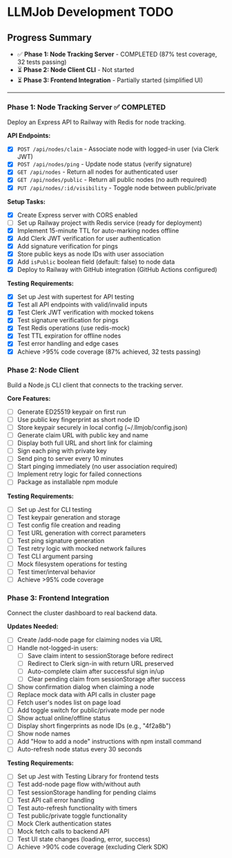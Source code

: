 # LLMJob Development TODO

## Progress Summary
- ✅ **Phase 1: Node Tracking Server** - COMPLETED (87% test coverage, 32 tests passing)
- ⏳ **Phase 2: Node Client CLI** - Not started
- ⏳ **Phase 3: Frontend Integration** - Partially started (simplified UI)

---

### Phase 1: Node Tracking Server ✅ COMPLETED

Deploy an Express API to Railway with Redis for node tracking.

**API Endpoints:**
- [x] `POST /api/nodes/claim` - Associate node with logged-in user (via Clerk JWT)
- [x] `POST /api/nodes/ping` - Update node status (verify signature)
- [x] `GET /api/nodes` - Return all nodes for authenticated user
- [x] `GET /api/nodes/public` - Return all public nodes (no auth required)
- [x] `PUT /api/nodes/:id/visibility` - Toggle node between public/private

**Setup Tasks:**
- [x] Create Express server with CORS enabled
- [ ] Set up Railway project with Redis service (ready for deployment)
- [x] Implement 15-minute TTL for auto-marking nodes offline
- [x] Add Clerk JWT verification for user authentication
- [x] Add signature verification for pings
- [x] Store public keys as node IDs with user association
- [x] Add `isPublic` boolean field (default: false) to node data
- [x] Deploy to Railway with GitHub integration (GitHub Actions configured)

**Testing Requirements:**
- [x] Set up Jest with supertest for API testing
- [x] Test all API endpoints with valid/invalid inputs
- [x] Test Clerk JWT verification with mocked tokens
- [x] Test signature verification for pings
- [x] Test Redis operations (use redis-mock)
- [x] Test TTL expiration for offline nodes
- [x] Test error handling and edge cases
- [x] Achieve >95% code coverage (87% achieved, 32 tests passing)

### Phase 2: Node Client

Build a Node.js CLI client that connects to the tracking server.

**Core Features:**
- [ ] Generate ED25519 keypair on first run
- [ ] Use public key fingerprint as short node ID
- [ ] Store keypair securely in local config (~/.llmjob/config.json)
- [ ] Generate claim URL with public key and name
- [ ] Display both full URL and short link for claiming
- [ ] Sign each ping with private key
- [ ] Send ping to server every 10 minutes
- [ ] Start pinging immediately (no user association required)
- [ ] Implement retry logic for failed connections
- [ ] Package as installable npm module

**Testing Requirements:**
- [ ] Set up Jest for CLI testing
- [ ] Test keypair generation and storage
- [ ] Test config file creation and reading
- [ ] Test URL generation with correct parameters
- [ ] Test ping signature generation
- [ ] Test retry logic with mocked network failures
- [ ] Test CLI argument parsing
- [ ] Mock filesystem operations for testing
- [ ] Test timer/interval behavior
- [ ] Achieve >95% code coverage

### Phase 3: Frontend Integration

Connect the cluster dashboard to real backend data.

**Updates Needed:**
- [ ] Create /add-node page for claiming nodes via URL
- [ ] Handle not-logged-in users:
  - [ ] Save claim intent to sessionStorage before redirect
  - [ ] Redirect to Clerk sign-in with return URL preserved
  - [ ] Auto-complete claim after successful sign in/up
  - [ ] Clear pending claim from sessionStorage after success
- [ ] Show confirmation dialog when claiming a node
- [ ] Replace mock data with API calls in cluster page
- [ ] Fetch user's nodes list on page load
- [ ] Add toggle switch for public/private mode per node
- [ ] Show actual online/offline status
- [ ] Display short fingerprints as node IDs (e.g., "4f2a8b")
- [ ] Show node names
- [ ] Add "How to add a node" instructions with npm install command
- [ ] Auto-refresh node status every 30 seconds

**Testing Requirements:**
- [ ] Set up Jest with Testing Library for frontend tests
- [ ] Test add-node page flow with/without auth
- [ ] Test sessionStorage handling for pending claims
- [ ] Test API call error handling
- [ ] Test auto-refresh functionality with timers
- [ ] Test public/private toggle functionality
- [ ] Mock Clerk authentication states
- [ ] Mock fetch calls to backend API
- [ ] Test UI state changes (loading, error, success)
- [ ] Achieve >90% code coverage (excluding Clerk SDK)
